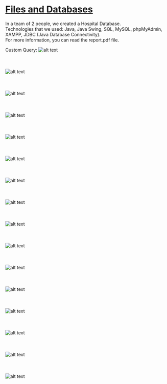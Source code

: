 # [Files and Databases](https://www.csd.uoc.gr/CSD/index.jsp?content=courses_catalog&openmenu=demoAcc3&lang=en&course=24)  

In a team of 2 people, we created a Hospital Database.  
Technologies that we used: Java, Java Swing, SQL, MySQL, phpMyAdmin, XAMPP, JDBC (Java Database Connectivity).  
For more information, you can read the report.pdf file.  

Custom Query:
![alt text](https://github.com/georgeleve/CS360/blob/main/images/image1.jpg)<br/><br/><br/><br/>
![alt text](https://github.com/georgeleve/CS360/blob/main/images/image2.jpg)<br/><br/><br/><br/>
![alt text](https://github.com/georgeleve/CS360/blob/main/images/image3.jpg)<br/><br/><br/><br/>
![alt text](https://github.com/georgeleve/CS360/blob/main/images/image4.jpg)<br/><br/><br/><br/>
![alt text](https://github.com/georgeleve/CS360/blob/main/images/image5.jpg)<br/><br/><br/><br/>
![alt text](https://github.com/georgeleve/CS360/blob/main/images/image6.jpg)<br/><br/><br/><br/>
![alt text](https://github.com/georgeleve/CS360/blob/main/images/image7.jpg)<br/><br/><br/><br/>
![alt text](https://github.com/georgeleve/CS360/blob/main/images/image8.jpg)<br/><br/><br/><br/>
![alt text](https://github.com/georgeleve/CS360/blob/main/images/image9.jpg)<br/><br/><br/><br/>
![alt text](https://github.com/georgeleve/CS360/blob/main/images/image10.jpg)<br/><br/><br/><br/>
![alt text](https://github.com/georgeleve/CS360/blob/main/images/image11.jpg)<br/><br/><br/><br/>
![alt text](https://github.com/georgeleve/CS360/blob/main/images/image12.jpg)<br/><br/><br/><br/>
![alt text](https://github.com/georgeleve/CS360/blob/main/images/image13.jpg)<br/><br/><br/><br/>
![alt text](https://github.com/georgeleve/CS360/blob/main/images/image14.jpg)<br/><br/><br/><br/>
![alt text](https://github.com/georgeleve/CS360/blob/main/images/image15.jpg)<br/><br/><br/><br/>
![alt text](https://github.com/georgeleve/CS360/blob/main/images/image16.jpg)<br/><br/><br/><br/>
